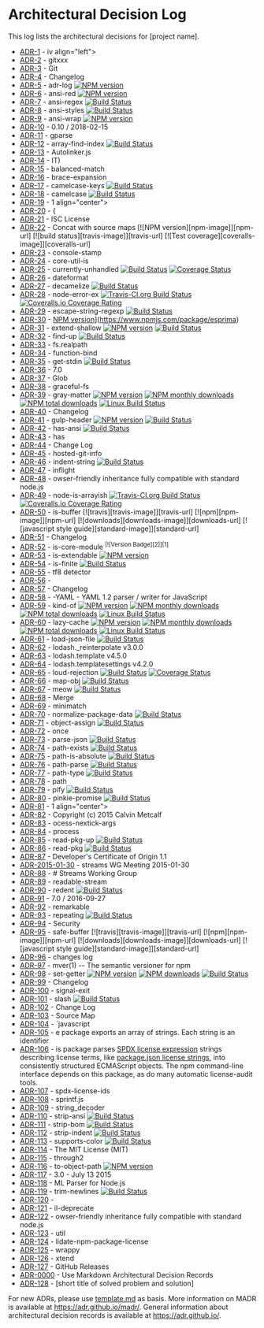 # Architectural Decision Log

This log lists the architectural decisions for [project name].

<!-- adrlog -- Regenerate the content by using "adr-log -i". You can install it via "npm install -g adr-log" -->

* [ADR-1](CONTRIBUTING.md) - iv align="left">
* [ADR-2](GIT_FILTER_REBASE.md) - gitxxx
* [ADR-3](GIT.md) - Git
* [ADR-4](node_modules/adr-log/CHANGELOG.md) - Changelog
* [ADR-5](node_modules/adr-log/README.md) - adr-log [![NPM version](https://img.shields.io/npm/v/adr-log.svg?style=flat)](https://www.npmjs.com/package/adr-log)
* [ADR-6](node_modules/ansi-red/readme.md) - ansi-red [![NPM version](https://badge.fury.io/js/ansi-red.svg)](http://badge.fury.io/js/ansi-red)
* [ADR-7](node_modules/ansi-regex/readme.md) - ansi-regex [![Build Status](https://travis-ci.org/chalk/ansi-regex.svg?branch=master)](https://travis-ci.org/chalk/ansi-regex)
* [ADR-8](node_modules/ansi-styles/readme.md) - ansi-styles [![Build Status](https://travis-ci.org/chalk/ansi-styles.svg?branch=master)](https://travis-ci.org/chalk/ansi-styles)
* [ADR-9](node_modules/ansi-wrap/README.md) - ansi-wrap [![NPM version](https://badge.fury.io/js/ansi-wrap.svg)](http://badge.fury.io/js/ansi-wrap)
* [ADR-10](node_modules/argparse/CHANGELOG.md) - 0.10 / 2018-02-15
* [ADR-11](node_modules/argparse/README.md) - gparse
* [ADR-12](node_modules/array-find-index/readme.md) - array-find-index [![Build Status](https://travis-ci.org/sindresorhus/array-find-index.svg?branch=master)](https://travis-ci.org/sindresorhus/array-find-index)
* [ADR-13](node_modules/autolinker/README.md) - Autolinker.js
* [ADR-14](node_modules/balanced-match/LICENSE.md) - IT)
* [ADR-15](node_modules/balanced-match/README.md) - balanced-match
* [ADR-16](node_modules/brace-expansion/README.md) - brace-expansion
* [ADR-17](node_modules/camelcase-keys/readme.md) - camelcase-keys [![Build Status](https://travis-ci.org/sindresorhus/camelcase-keys.svg?branch=master)](https://travis-ci.org/sindresorhus/camelcase-keys)
* [ADR-18](node_modules/camelcase/readme.md) - camelcase [![Build Status](https://travis-ci.org/sindresorhus/camelcase.svg?branch=master)](https://travis-ci.org/sindresorhus/camelcase)
* [ADR-19](node_modules/chalk/readme.md) - 1 align="center">
* [ADR-20](node_modules/coffee-script/README.md) -           {
* [ADR-21](node_modules/concat-with-sourcemaps/LICENSE.md) -  ISC License
* [ADR-22](node_modules/concat-with-sourcemaps/README.md) -  Concat with source maps [![NPM version][npm-image]][npm-url] [![build status][travis-image]][travis-url] [![Test coverage][coveralls-image]][coveralls-url]
* [ADR-23](node_modules/console-stamp/README.md) - console-stamp
* [ADR-24](node_modules/core-util-is/README.md) - core-util-is
* [ADR-25](node_modules/currently-unhandled/readme.md) - currently-unhandled [![Build Status](https://travis-ci.org/jamestalmage/currently-unhandled.svg?branch=master)](https://travis-ci.org/jamestalmage/currently-unhandled) [![Coverage Status](https://coveralls.io/repos/github/jamestalmage/currently-unhandled/badge.svg?branch=master)](https://coveralls.io/github/jamestalmage/currently-unhandled?branch=master)
* [ADR-26](node_modules/dateformat/Readme.md) - dateformat
* [ADR-27](node_modules/decamelize/readme.md) - decamelize [![Build Status](https://travis-ci.org/sindresorhus/decamelize.svg?branch=master)](https://travis-ci.org/sindresorhus/decamelize)
* [ADR-28](node_modules/error-ex/README.md) - node-error-ex [![Travis-CI.org Build Status](https://img.shields.io/travis/Qix-/node-error-ex.svg?style=flat-square)](https://travis-ci.org/Qix-/node-error-ex) [![Coveralls.io Coverage Rating](https://img.shields.io/coveralls/Qix-/node-error-ex.svg?style=flat-square)](https://coveralls.io/r/Qix-/node-error-ex)
* [ADR-29](node_modules/escape-string-regexp/readme.md) - escape-string-regexp [![Build Status](https://travis-ci.org/sindresorhus/escape-string-regexp.svg?branch=master)](https://travis-ci.org/sindresorhus/escape-string-regexp)
* [ADR-30](node_modules/esprima/README.md) - [NPM version](https://img.shields.io/npm/v/esprima.svg)](https://www.npmjs.com/package/esprima)
* [ADR-31](node_modules/extend-shallow/README.md) - extend-shallow [![NPM version](https://badge.fury.io/js/extend-shallow.svg)](http://badge.fury.io/js/extend-shallow)  [![Build Status](https://travis-ci.org/jonschlinkert/extend-shallow.svg)](https://travis-ci.org/jonschlinkert/extend-shallow)
* [ADR-32](node_modules/find-up/readme.md) - find-up [![Build Status](https://travis-ci.org/sindresorhus/find-up.svg?branch=master)](https://travis-ci.org/sindresorhus/find-up)
* [ADR-33](node_modules/fs.realpath/README.md) - fs.realpath
* [ADR-34](node_modules/function-bind/README.md) - function-bind
* [ADR-35](node_modules/get-stdin/readme.md) - get-stdin [![Build Status](https://travis-ci.org/sindresorhus/get-stdin.svg?branch=master)](https://travis-ci.org/sindresorhus/get-stdin)
* [ADR-36](node_modules/glob/changelog.md) -  7.0
* [ADR-37](node_modules/glob/README.md) - Glob
* [ADR-38](node_modules/graceful-fs/README.md) - graceful-fs
* [ADR-39](node_modules/gray-matter/README.md) - gray-matter [![NPM version](https://img.shields.io/npm/v/gray-matter.svg?style=flat)](https://www.npmjs.com/package/gray-matter) [![NPM monthly downloads](https://img.shields.io/npm/dm/gray-matter.svg?style=flat)](https://npmjs.org/package/gray-matter)  [![NPM total downloads](https://img.shields.io/npm/dt/gray-matter.svg?style=flat)](https://npmjs.org/package/gray-matter) [![Linux Build Status](https://img.shields.io/travis/jonschlinkert/gray-matter.svg?style=flat&label=Travis)](https://travis-ci.org/jonschlinkert/gray-matter)
* [ADR-40](node_modules/gulp-header/changelog.md) - Changelog
* [ADR-41](node_modules/gulp-header/README.md) - gulp-header [![NPM version](https://badge.fury.io/js/gulp-header.png)](http://badge.fury.io/js/gulp-header) [![Build Status](https://travis-ci.org/tracker1/gulp-header.svg?branch=master)](https://travis-ci.org/tracker1/gulp-header)
* [ADR-42](node_modules/has-ansi/readme.md) - has-ansi [![Build Status](https://travis-ci.org/sindresorhus/has-ansi.svg?branch=master)](https://travis-ci.org/sindresorhus/has-ansi)
* [ADR-43](node_modules/has/README.md) - has
* [ADR-44](node_modules/hosted-git-info/CHANGELOG.md) - Change Log
* [ADR-45](node_modules/hosted-git-info/README.md) - hosted-git-info
* [ADR-46](node_modules/indent-string/readme.md) - indent-string [![Build Status](https://travis-ci.org/sindresorhus/indent-string.svg?branch=master)](https://travis-ci.org/sindresorhus/indent-string)
* [ADR-47](node_modules/inflight/README.md) - inflight
* [ADR-48](node_modules/inherits/README.md) - owser-friendly inheritance fully compatible with standard node.js
* [ADR-49](node_modules/is-arrayish/README.md) - node-is-arrayish [![Travis-CI.org Build Status](https://img.shields.io/travis/Qix-/node-is-arrayish.svg?style=flat-square)](https://travis-ci.org/Qix-/node-is-arrayish) [![Coveralls.io Coverage Rating](https://img.shields.io/coveralls/Qix-/node-is-arrayish.svg?style=flat-square)](https://coveralls.io/r/Qix-/node-is-arrayish)
* [ADR-50](node_modules/is-buffer/README.md) - is-buffer [![travis][travis-image]][travis-url] [![npm][npm-image]][npm-url] [![downloads][downloads-image]][downloads-url] [![javascript style guide][standard-image]][standard-url]
* [ADR-51](node_modules/is-core-module/CHANGELOG.md) - Changelog
* [ADR-52](node_modules/is-core-module/README.md) - is-core-module <sup>[![Version Badge][2]][1]</sup>
* [ADR-53](node_modules/is-extendable/README.md) - is-extendable [![NPM version](https://badge.fury.io/js/is-extendable.svg)](http://badge.fury.io/js/is-extendable)
* [ADR-54](node_modules/is-finite/readme.md) - is-finite [![Build Status](https://travis-ci.org/sindresorhus/is-finite.svg?branch=master)](https://travis-ci.org/sindresorhus/is-finite)
* [ADR-55](node_modules/is-utf8/README.md) - tf8 detector
* [ADR-56](node_modules/isarray/README.md) - 
* [ADR-57](node_modules/js-yaml/CHANGELOG.md) - Changelog
* [ADR-58](node_modules/js-yaml/README.md) - -YAML - YAML 1.2 parser / writer for JavaScript
* [ADR-59](node_modules/kind-of/README.md) - kind-of [![NPM version](https://img.shields.io/npm/v/kind-of.svg?style=flat)](https://www.npmjs.com/package/kind-of) [![NPM monthly downloads](https://img.shields.io/npm/dm/kind-of.svg?style=flat)](https://npmjs.org/package/kind-of) [![NPM total downloads](https://img.shields.io/npm/dt/kind-of.svg?style=flat)](https://npmjs.org/package/kind-of) [![Linux Build Status](https://img.shields.io/travis/jonschlinkert/kind-of.svg?style=flat&label=Travis)](https://travis-ci.org/jonschlinkert/kind-of)
* [ADR-60](node_modules/lazy-cache/README.md) - lazy-cache [![NPM version](https://img.shields.io/npm/v/lazy-cache.svg?style=flat)](https://www.npmjs.com/package/lazy-cache) [![NPM monthly downloads](https://img.shields.io/npm/dm/lazy-cache.svg?style=flat)](https://npmjs.org/package/lazy-cache)  [![NPM total downloads](https://img.shields.io/npm/dt/lazy-cache.svg?style=flat)](https://npmjs.org/package/lazy-cache) [![Linux Build Status](https://img.shields.io/travis/jonschlinkert/lazy-cache.svg?style=flat&label=Travis)](https://travis-ci.org/jonschlinkert/lazy-cache)
* [ADR-61](node_modules/load-json-file/readme.md) - load-json-file [![Build Status](https://travis-ci.org/sindresorhus/load-json-file.svg?branch=master)](https://travis-ci.org/sindresorhus/load-json-file)
* [ADR-62](node_modules/lodash._reinterpolate/README.md) - lodash._reinterpolate v3.0.0
* [ADR-63](node_modules/lodash.template/README.md) - lodash.template v4.5.0
* [ADR-64](node_modules/lodash.templatesettings/README.md) - lodash.templatesettings v4.2.0
* [ADR-65](node_modules/loud-rejection/readme.md) - loud-rejection [![Build Status](https://travis-ci.org/sindresorhus/loud-rejection.svg?branch=master)](https://travis-ci.org/sindresorhus/loud-rejection) [![Coverage Status](https://coveralls.io/repos/github/sindresorhus/loud-rejection/badge.svg?branch=master)](https://coveralls.io/github/sindresorhus/loud-rejection?branch=master)
* [ADR-66](node_modules/map-obj/readme.md) - map-obj [![Build Status](https://travis-ci.org/sindresorhus/map-obj.svg?branch=master)](https://travis-ci.org/sindresorhus/map-obj)
* [ADR-67](node_modules/meow/readme.md) - meow [![Build Status](https://travis-ci.org/sindresorhus/meow.svg?branch=master)](https://travis-ci.org/sindresorhus/meow)
* [ADR-68](node_modules/merge/README.md) - Merge
* [ADR-69](node_modules/minimatch/README.md) - minimatch
* [ADR-70](node_modules/normalize-package-data/README.md) - normalize-package-data [![Build Status](https://travis-ci.org/npm/normalize-package-data.png?branch=master)](https://travis-ci.org/npm/normalize-package-data)
* [ADR-71](node_modules/object-assign/readme.md) - object-assign [![Build Status](https://travis-ci.org/sindresorhus/object-assign.svg?branch=master)](https://travis-ci.org/sindresorhus/object-assign)
* [ADR-72](node_modules/once/README.md) - once
* [ADR-73](node_modules/parse-json/readme.md) - parse-json [![Build Status](https://travis-ci.org/sindresorhus/parse-json.svg?branch=master)](https://travis-ci.org/sindresorhus/parse-json)
* [ADR-74](node_modules/path-exists/readme.md) - path-exists [![Build Status](https://travis-ci.org/sindresorhus/path-exists.svg?branch=master)](https://travis-ci.org/sindresorhus/path-exists)
* [ADR-75](node_modules/path-is-absolute/readme.md) - path-is-absolute [![Build Status](https://travis-ci.org/sindresorhus/path-is-absolute.svg?branch=master)](https://travis-ci.org/sindresorhus/path-is-absolute)
* [ADR-76](node_modules/path-parse/README.md) - path-parse [![Build Status](https://travis-ci.org/jbgutierrez/path-parse.svg?branch=master)](https://travis-ci.org/jbgutierrez/path-parse)
* [ADR-77](node_modules/path-type/readme.md) - path-type [![Build Status](https://travis-ci.org/sindresorhus/path-type.svg?branch=master)](https://travis-ci.org/sindresorhus/path-type)
* [ADR-78](node_modules/path/README.md) - path
* [ADR-79](node_modules/pify/readme.md) - pify [![Build Status](https://travis-ci.org/sindresorhus/pify.svg?branch=master)](https://travis-ci.org/sindresorhus/pify)
* [ADR-80](node_modules/pinkie-promise/readme.md) - pinkie-promise [![Build Status](https://travis-ci.org/floatdrop/pinkie-promise.svg?branch=master)](https://travis-ci.org/floatdrop/pinkie-promise)
* [ADR-81](node_modules/pinkie/readme.md) - 1 align="center">
* [ADR-82](node_modules/process-nextick-args/license.md) - Copyright (c) 2015 Calvin Metcalf
* [ADR-83](node_modules/process-nextick-args/readme.md) - ocess-nextick-args
* [ADR-84](node_modules/process/README.md) - process
* [ADR-85](node_modules/read-pkg-up/readme.md) - read-pkg-up [![Build Status](https://travis-ci.org/sindresorhus/read-pkg-up.svg?branch=master)](https://travis-ci.org/sindresorhus/read-pkg-up)
* [ADR-86](node_modules/read-pkg/readme.md) - read-pkg [![Build Status](https://travis-ci.org/sindresorhus/read-pkg.svg?branch=master)](https://travis-ci.org/sindresorhus/read-pkg)
* [ADR-87](node_modules/readable-stream/CONTRIBUTING.md) - Developer's Certificate of Origin 1.1
* [ADR-2015-01-30](node_modules/readable-stream/doc/wg-meetings/2015-01-30.md) - streams WG Meeting 2015-01-30
* [ADR-88](node_modules/readable-stream/GOVERNANCE.md) - # Streams Working Group
* [ADR-89](node_modules/readable-stream/README.md) - readable-stream
* [ADR-90](node_modules/redent/readme.md) - redent [![Build Status](https://travis-ci.org/sindresorhus/redent.svg?branch=master)](https://travis-ci.org/sindresorhus/redent)
* [ADR-91](node_modules/remarkable/CHANGELOG.md) - 7.0 / 2016-09-27
* [ADR-92](node_modules/remarkable/README.md) - remarkable
* [ADR-93](node_modules/repeating/readme.md) - repeating [![Build Status](https://travis-ci.org/sindresorhus/repeating.svg?branch=master)](https://travis-ci.org/sindresorhus/repeating)
* [ADR-94](node_modules/resolve/SECURITY.md) - Security
* [ADR-95](node_modules/safe-buffer/README.md) - safe-buffer [![travis][travis-image]][travis-url] [![npm][npm-image]][npm-url] [![downloads][downloads-image]][downloads-url] [![javascript style guide][standard-image]][standard-url]
* [ADR-96](node_modules/semver/CHANGELOG.md) - changes log
* [ADR-97](node_modules/semver/README.md) - mver(1) -- The semantic versioner for npm
* [ADR-98](node_modules/set-getter/README.md) - set-getter [![NPM version](https://img.shields.io/npm/v/set-getter.svg?style=flat)](https://www.npmjs.com/package/set-getter) [![NPM downloads](https://img.shields.io/npm/dm/set-getter.svg?style=flat)](https://npmjs.org/package/set-getter) [![Build Status](https://img.shields.io/travis/doowb/set-getter.svg?style=flat)](https://travis-ci.org/doowb/set-getter)
* [ADR-99](node_modules/signal-exit/CHANGELOG.md) - Changelog
* [ADR-100](node_modules/signal-exit/README.md) - signal-exit
* [ADR-101](node_modules/slash/readme.md) - slash [![Build Status](https://travis-ci.org/sindresorhus/slash.svg?branch=master)](https://travis-ci.org/sindresorhus/slash)
* [ADR-102](node_modules/source-map/CHANGELOG.md) - Change Log
* [ADR-103](node_modules/source-map/README.md) - Source Map
* [ADR-104](node_modules/spdx-correct/README.md) - `javascript
* [ADR-105](node_modules/spdx-exceptions/README.md) - e package exports an array of strings. Each string is an identifier
* [ADR-106](node_modules/spdx-expression-parse/README.md) - is package parses [SPDX license expression](https://spdx.org/spdx-specification-21-web-version#h.jxpfx0ykyb60) strings describing license terms, like [package.json license strings](https://docs.npmjs.com/files/package.json#license), into consistently structured ECMAScript objects.  The npm command-line interface depends on this package, as do many automatic license-audit tools.
* [ADR-107](node_modules/spdx-license-ids/README.md) - spdx-license-ids
* [ADR-108](node_modules/sprintf-js/README.md) - sprintf.js
* [ADR-109](node_modules/string_decoder/README.md) - string_decoder
* [ADR-110](node_modules/strip-ansi/readme.md) - strip-ansi [![Build Status](https://travis-ci.org/chalk/strip-ansi.svg?branch=master)](https://travis-ci.org/chalk/strip-ansi)
* [ADR-111](node_modules/strip-bom/readme.md) - strip-bom [![Build Status](https://travis-ci.org/sindresorhus/strip-bom.svg?branch=master)](https://travis-ci.org/sindresorhus/strip-bom)
* [ADR-112](node_modules/strip-indent/readme.md) - strip-indent [![Build Status](https://travis-ci.org/sindresorhus/strip-indent.svg?branch=master)](https://travis-ci.org/sindresorhus/strip-indent)
* [ADR-113](node_modules/supports-color/readme.md) - supports-color [![Build Status](https://travis-ci.org/chalk/supports-color.svg?branch=master)](https://travis-ci.org/chalk/supports-color)
* [ADR-114](node_modules/through2/LICENSE.md) - The MIT License (MIT)
* [ADR-115](node_modules/through2/README.md) - through2
* [ADR-116](node_modules/to-object-path/README.md) - to-object-path [![NPM version](https://badge.fury.io/js/to-object-path.svg)](http://badge.fury.io/js/to-object-path)
* [ADR-117](node_modules/toml/CHANGELOG.md) - 3.0 - July 13 2015
* [ADR-118](node_modules/toml/README.md) - ML Parser for Node.js
* [ADR-119](node_modules/trim-newlines/readme.md) - trim-newlines [![Build Status](https://travis-ci.org/sindresorhus/trim-newlines.svg?branch=master)](https://travis-ci.org/sindresorhus/trim-newlines)
* [ADR-120](node_modules/util-deprecate/History.md) - 
* [ADR-121](node_modules/util-deprecate/README.md) - il-deprecate
* [ADR-122](node_modules/util/node_modules/inherits/README.md) - owser-friendly inheritance fully compatible with standard node.js
* [ADR-123](node_modules/util/README.md) - util
* [ADR-124](node_modules/validate-npm-package-license/README.md) - lidate-npm-package-license
* [ADR-125](node_modules/wrappy/README.md) - wrappy
* [ADR-126](node_modules/xtend/README.md) - xtend
* [ADR-127](RELEASE_PROCESS.md) - GitHub Releases
* [ADR-0000](templates/0000-use-markdown-architectural-decision-records.md) - Use Markdown Architectural Decision Records
* [ADR-128](templates/adr_template.md) - [short title of solved problem and solution]

<!-- adrlogstop -->

For new ADRs, please use [template.md](template.md) as basis. More
information on MADR is available at <https://adr.github.io/madr/>.
General information about architectural decision records is available at
<https://adr.github.io/>.

<!-- markdownlint-disable-file MD013 -->
